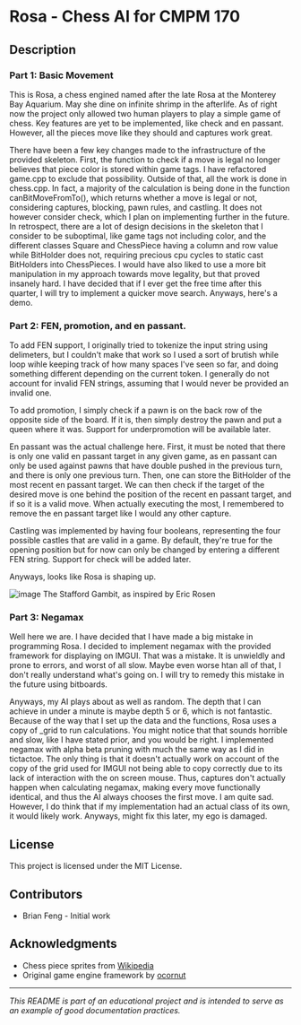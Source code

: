 # Rosa - Chess AI for CMPM 170

## Description

### Part 1: Basic Movement
This is Rosa, a chess engined named after the late Rosa at the Monterey Bay Aquarium. May she dine on infinite shrimp in the afterlife. As of right now the project only allowed two human players to play a simple game of chess. Key features are yet to be implemented, like check and en passant. However, all the pieces move like they should and captures work great.

There have been a few key changes made to the infrastructure of the provided skeleton. First, the function to check if a move is legal no longer believes that piece color is stored within game tags. I have refactored game.cpp to exclude that possibility. Outside of that, all the work is done in chess.cpp. In fact, a majority of the calculation is being done in the function canBitMoveFromTo(), which returns whether a move is legal or not, considering captures, blocking, pawn rules, and castling. It does not however consider check, which I plan on implementing further in the future. In retrospect, there are a lot of design decisions in the skeleton that I consider to be suboptimal, like game tags not including color, and the different classes Square and ChessPiece having a column and row value while BitHolder does not, requiring precious cpu cycles to static cast BitHolders into ChessPieces. I would have also liked to use a more bit manipulation in my approach towards move legality, but that proved insanely hard. I have decided that if I ever get the free time after this quarter, I will try to implement a quicker move search. Anyways, here's a demo.

### Part 2: FEN, promotion, and en passant. 
To add FEN support, I originally tried to tokenize the input string using delimeters, but I couldn't make that work so I used a sort of brutish while loop wihle keeping track of how many spaces I've seen so far, and doing something different depending on the current token. I generally do not account for invalid FEN strings, assuming that I would never be provided an invalid one. 

To add promotion, I simply check if a pawn is on the back row of the opposite side of the board. If it is, then simply destroy the pawn and put a queen where it was. Support for underpromotion will be available later. 

En passant was the actual challenge here. First, it must be noted that there is only one valid en passant target in any given game, as en passant can only be used against pawns that have double pushed in the previous turn, and there is only one previous turn. Then, one can store the BitHolder of the most recent en passant target. We can then check if the target of the desired move is one behind the position of the recent en passant target, and if so it is a valid move. When actually executing the most, I remembered to remove the en passant target like I would any other capture. 

Castling was implemented by having four booleans, representing the four possible castles that are valid in a game. By default, they're true for the opening position but for now can only be changed by entering a different FEN string. Support for check will be added later.

Anyways, looks like Rosa is shaping up.

![image](https://github.com/user-attachments/assets/2fbe0f12-c546-4a15-b1e5-a106cff48d9c)
The Stafford Gambit, as inspired by Eric Rosen

### Part 3: Negamax
Well here we are. I have decided that I have made a big mistake in programming Rosa. I decided to implement negamax with the provided framework for displaying on IMGUI. That was a mistake. It is unwieldly and prone to errors, and worst of all slow. Maybe even worse htan all of that, I don't really understand what's going on. I will try to remedy this mistake in the future using bitboards.

Anyways, my AI plays about as well as random. The depth that I can achieve in under a minute is maybe depth 5 or 6, which is not fantastic. Because of the way that I set up the data and the functions, Rosa uses a copy of _grid to run calculations. You might notice that that sounds horrible and slow, like I have stated prior, and you would be right. I implemented negamax with alpha beta pruning with much the same way as I did in tictactoe. The only thing is that it doesn't actually work on account of the copy of the grid used for IMGUI not being able to copy correctly due to its lack of interaction with the on screen mouse. Thus, captures don't actually happen when calculating negamax, making every move functionally identical, and thus the AI always chooses the first move. I am quite sad. However, I do think that if my implementation had an actual class of its own, it would likely work. Anyways, might fix this later, my ego is damaged.

## License
This project is licensed under the MIT License.

## Contributors
- Brian Feng - Initial work

## Acknowledgments
- Chess piece sprites from [Wikipedia](https://en.wikipedia.org/wiki/Chess_piece)
- Original game engine framework by [ocornut](https://github.com/ocornut/imgui)

---
*This README is part of an educational project and is intended to serve as an example of good documentation practices.*
